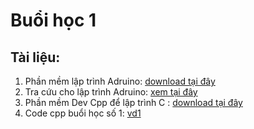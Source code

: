 # Buổi học 1

## Tài liệu:

1. Phần mềm lập trình Adruino: [download tại đây](https://www.arduino.cc/en/software)
2. Tra cứu cho lập trình Adruino: [xem tại đây](https://docs.arduino.cc/programming)
3. Phần mềm Dev Cpp để lập trình C : [download tại đây](https://sourceforge.net/projects/orwelldevcpp/files/Portable%20Releases/Dev-Cpp%205.11%20TDM-GCC%20x64%204.9.2%20Portable.7z/download)
4. Code cpp buổi học số 1: [vd1](day1/vd1.cpp)
